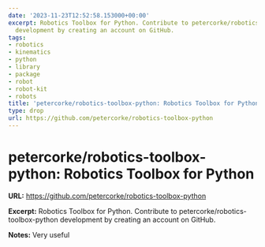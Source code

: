 ```yaml
---
date: '2023-11-23T12:52:58.153000+00:00'
excerpt: Robotics Toolbox for Python. Contribute to petercorke/robotics-toolbox-python
  development by creating an account on GitHub.
tags:
- robotics
- kinematics
- python
- library
- package
- robot
- robot-kit
- robots
title: 'petercorke/robotics-toolbox-python: Robotics Toolbox for Python'
type: drop
url: https://github.com/petercorke/robotics-toolbox-python
---
```


# petercorke/robotics-toolbox-python: Robotics Toolbox for Python

**URL:** https://github.com/petercorke/robotics-toolbox-python

**Excerpt:** Robotics Toolbox for Python. Contribute to petercorke/robotics-toolbox-python development by creating an account on GitHub.

**Notes:**
Very useful
